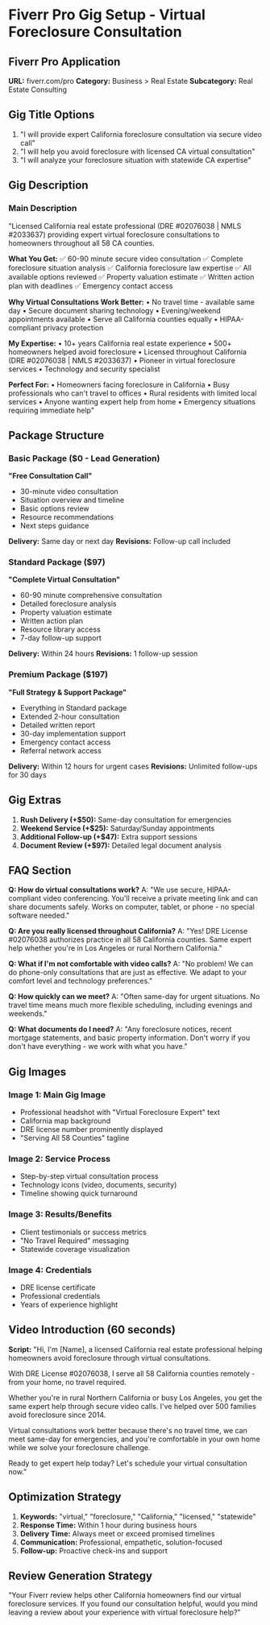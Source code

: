 # Fiverr Pro Gig Setup - Virtual Foreclosure Consultation

## Fiverr Pro Application
**URL:** fiverr.com/pro
**Category:** Business > Real Estate
**Subcategory:** Real Estate Consulting

## Gig Title Options
1. "I will provide expert California foreclosure consultation via secure video call"
2. "I will help you avoid foreclosure with licensed CA virtual consultation"
3. "I will analyze your foreclosure situation with statewide CA expertise"

## Gig Description

### Main Description
"Licensed California real estate professional (DRE #02076038 | NMLS #2033637) providing expert virtual foreclosure consultations to homeowners throughout all 58 CA counties.

**What You Get:**
✅ 60-90 minute secure video consultation
✅ Complete foreclosure situation analysis
✅ California foreclosure law expertise
✅ All available options reviewed
✅ Property valuation estimate
✅ Written action plan with deadlines
✅ Emergency contact access

**Why Virtual Consultations Work Better:**
• No travel time - available same day
• Secure document sharing technology
• Evening/weekend appointments available
• Serve all California counties equally
• HIPAA-compliant privacy protection

**My Expertise:**
• 10+ years California real estate experience
• 500+ homeowners helped avoid foreclosure
• Licensed throughout California (DRE #02076038 | NMLS #2033637)
• Pioneer in virtual foreclosure services
• Technology and security specialist

**Perfect For:**
• Homeowners facing foreclosure in California
• Busy professionals who can't travel to offices
• Rural residents with limited local services
• Anyone wanting expert help from home
• Emergency situations requiring immediate help"

## Package Structure

### Basic Package ($0 - Lead Generation)
**"Free Consultation Call"**
- 30-minute video consultation
- Situation overview and timeline
- Basic options review
- Resource recommendations
- Next steps guidance

**Delivery:** Same day or next day
**Revisions:** Follow-up call included

### Standard Package ($97)
**"Complete Virtual Consultation"**
- 60-90 minute comprehensive consultation
- Detailed foreclosure analysis
- Property valuation estimate
- Written action plan
- Resource library access
- 7-day follow-up support

**Delivery:** Within 24 hours
**Revisions:** 1 follow-up session

### Premium Package ($197)
**"Full Strategy & Support Package"**
- Everything in Standard package
- Extended 2-hour consultation
- Detailed written report
- 30-day implementation support
- Emergency contact access
- Referral network access

**Delivery:** Within 12 hours for urgent cases
**Revisions:** Unlimited follow-ups for 30 days

## Gig Extras
1. **Rush Delivery (+$50):** Same-day consultation for emergencies
2. **Weekend Service (+$25):** Saturday/Sunday appointments
3. **Additional Follow-up (+$47):** Extra support sessions
4. **Document Review (+$97):** Detailed legal document analysis

## FAQ Section

**Q: How do virtual consultations work?**
A: "We use secure, HIPAA-compliant video conferencing. You'll receive a private meeting link and can share documents safely. Works on computer, tablet, or phone - no special software needed."

**Q: Are you really licensed throughout California?**
A: "Yes! DRE License #02076038 authorizes practice in all 58 California counties. Same expert help whether you're in Los Angeles or rural Northern California."

**Q: What if I'm not comfortable with video calls?**
A: "No problem! We can do phone-only consultations that are just as effective. We adapt to your comfort level and technology preferences."

**Q: How quickly can we meet?**
A: "Often same-day for urgent situations. No travel time means much more flexible scheduling, including evenings and weekends."

**Q: What documents do I need?**
A: "Any foreclosure notices, recent mortgage statements, and basic property information. Don't worry if you don't have everything - we work with what you have."

## Gig Images

### Image 1: Main Gig Image
- Professional headshot with "Virtual Foreclosure Expert" text
- California map background
- DRE license number prominently displayed
- "Serving All 58 Counties" tagline

### Image 2: Service Process
- Step-by-step virtual consultation process
- Technology icons (video, documents, security)
- Timeline showing quick turnaround

### Image 3: Results/Benefits
- Client testimonials or success metrics
- "No Travel Required" messaging
- Statewide coverage visualization

### Image 4: Credentials
- DRE license certificate
- Professional credentials
- Years of experience highlight

## Video Introduction (60 seconds)
**Script:**
"Hi, I'm [Name], a licensed California real estate professional helping homeowners avoid foreclosure through virtual consultations.

With DRE License #02076038, I serve all 58 California counties remotely - from your home, no travel required.

Whether you're in rural Northern California or busy Los Angeles, you get the same expert help through secure video calls. I've helped over 500 families avoid foreclosure since 2014.

Virtual consultations work better because there's no travel time, we can meet same-day for emergencies, and you're comfortable in your own home while we solve your foreclosure challenge.

Ready to get expert help today? Let's schedule your virtual consultation now."

## Optimization Strategy
1. **Keywords:** "virtual," "foreclosure," "California," "licensed," "statewide"
2. **Response Time:** Within 1 hour during business hours
3. **Delivery Time:** Always meet or exceed promised timelines
4. **Communication:** Professional, empathetic, solution-focused
5. **Follow-up:** Proactive check-ins and support

## Review Generation Strategy
"Your Fiverr review helps other California homeowners find our virtual foreclosure services. If you found our consultation helpful, would you mind leaving a review about your experience with virtual foreclosure help?"